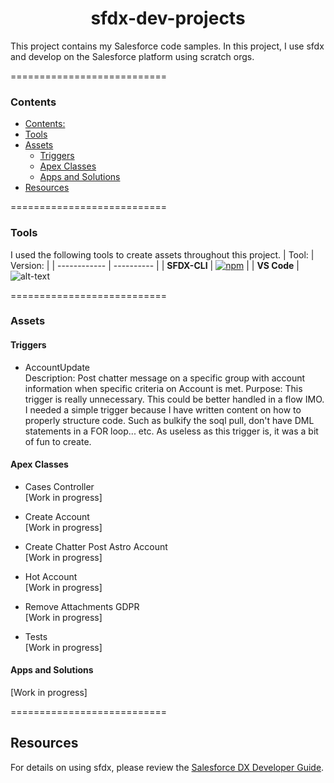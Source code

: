 <h1 align="center">sfdx-dev-projects</h1>
This project contains my Salesforce code samples. In this project, I use sfdx and develop on the Salesforce platform using scratch orgs.

===========================

### Contents

- [Contents:](#contents)
- [Tools](#tools)
- [Assets](#assets)
  - [Triggers](#triggers)
  - [Apex Classes](#apex-classes)
  - [Apps and Solutions](#apps-and-solutions)
- [Resources](#resources)
  
===========================

### Tools

I used the following tools to create assets throughout this project.
|  Tool:       |  Version:  |
| ------------ | ---------- |
| **SFDX-CLI** | [![npm](https://img.shields.io/npm/v/sfdx-cli.svg?label=SFDX-CLI&logo=Salesforce&style=Popout)](https://developer.salesforce.com/tools/sfdxcli)  |
| **VS Code**  | ![alt-text](https://img.shields.io/badge/VS_CODE-1.51.1-BrightGreen?style=Popout&logo=Visual-Studio-Code)

===========================

### Assets

#### Triggers

* AccountUpdate <br/>
Description: Post chatter message on a specific group with account information when specific criteria on Account is met.
Purpose: This trigger is really unnecessary. This could be better handled in a flow IMO. I needed a simple trigger because I have written content on how to properly structure code. Such as bulkify the soql pull, don't have DML statements in a FOR loop... etc. As useless as this trigger is, it was a bit of fun to create.

#### Apex Classes

* Cases Controller </br>
[Work in progress]

* Create Account </br>
[Work in progress]

* Create Chatter Post Astro Account </br>
[Work in progress]

* Hot Account </br>
[Work in progress]

* Remove Attachments GDPR </br>
[Work in progress]

* Tests </br>
[Work in progress]

#### Apps and Solutions

[Work in progress]

===========================

## Resources

For details on using sfdx, please review the [Salesforce DX Developer Guide](https://developer.salesforce.com/docs/atlas.en-us.sfdx_dev.meta/sfdx_dev).